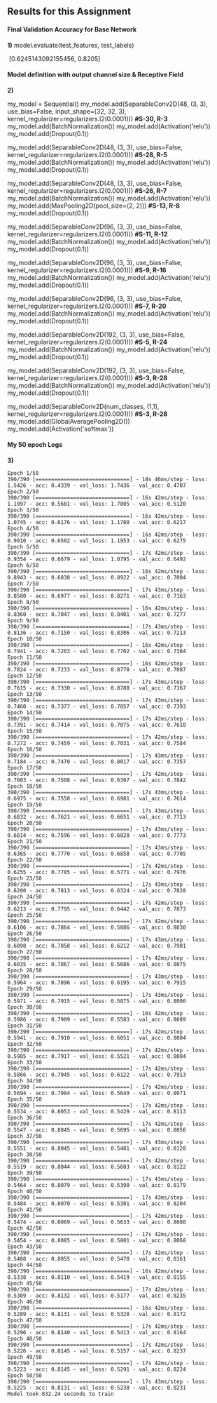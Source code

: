 ## Results for this Assignment

#### Final Validation Accuracy for Base Network

**1)** model.evaluate(test_features, test_labels)

​	[0.6245143092155456, 0.8205]

#### Model definition with output channel size & Receptive Field

**2)**

my_model = Sequential()
my_model.add(SeparableConv2D(48, (3, 3), use_bias=False, input_shape=(32, 32, 3), kernel_regularizer=regularizers.l2(0.0001))) **#S-30, R-3**
my_model.add(BatchNormalization())
my_model.add(Activation('relu'))
my_model.add(Dropout(0.1))

my_model.add(SeparableConv2D(48, (3, 3), use_bias=False, kernel_regularizer=regularizers.l2(0.0001))) **#S-28, R-5**
my_model.add(BatchNormalization())
my_model.add(Activation('relu'))
my_model.add(Dropout(0.1))

my_model.add(SeparableConv2D(48, (3, 3), use_bias=False, kernel_regularizer=regularizers.l2(0.0001))) **#S-26, R-7**
my_model.add(BatchNormalization())
my_model.add(Activation('relu'))
my_model.add(MaxPooling2D(pool_size=(2, 2))) **#S-13, R-8**
my_model.add(Dropout(0.1))

my_model.add(SeparableConv2D(96, (3, 3), use_bias=False, kernel_regularizer=regularizers.l2(0.0001))) **#S-11, R-12**
my_model.add(BatchNormalization())
my_model.add(Activation('relu'))
my_model.add(Dropout(0.1))

my_model.add(SeparableConv2D(96, (3, 3), use_bias=False, kernel_regularizer=regularizers.l2(0.0001))) **#S-9, R-16**
my_model.add(BatchNormalization())
my_model.add(Activation('relu'))
my_model.add(Dropout(0.1))

my_model.add(SeparableConv2D(96, (3, 3), use_bias=False, kernel_regularizer=regularizers.l2(0.0001))) **#S-7, R-20**
my_model.add(BatchNormalization())
my_model.add(Activation('relu'))
my_model.add(Dropout(0.1))

my_model.add(SeparableConv2D(192, (3, 3), use_bias=False, kernel_regularizer=regularizers.l2(0.0001))) **#S-5, R-24**
my_model.add(BatchNormalization())
my_model.add(Activation('relu'))
my_model.add(Dropout(0.1))

my_model.add(SeparableConv2D(192, (3, 3), use_bias=False, kernel_regularizer=regularizers.l2(0.0001))) **#S-3, R-28**
my_model.add(BatchNormalization())
my_model.add(Activation('relu'))
my_model.add(Dropout(0.1))

my_model.add(SeparableConv2D(num_classes, (1,1), kernel_regularizer=regularizers.l2(0.0001))) **#S-3, R-28**
my_model.add(GlobalAveragePooling2D())
my_model.add(Activation('softmax'))



#### My 50 epoch Logs

**3)** 

```
Epoch 1/50
390/390 [==============================] - 18s 46ms/step - loss: 1.5426 - acc: 0.4339 - val_loss: 1.7436 - val_acc: 0.4707
Epoch 2/50
390/390 [==============================] - 16s 42ms/step - loss: 1.1997 - acc: 0.5681 - val_loss: 1.7805 - val_acc: 0.5120
Epoch 3/50
390/390 [==============================] - 16s 42ms/step - loss: 1.0745 - acc: 0.6176 - val_loss: 1.1780 - val_acc: 0.6217
Epoch 4/50
390/390 [==============================] - 16s 42ms/step - loss: 0.9910 - acc: 0.6502 - val_loss: 1.1953 - val_acc: 0.6275
Epoch 5/50
390/390 [==============================] - 17s 42ms/step - loss: 0.9354 - acc: 0.6679 - val_loss: 1.0795 - val_acc: 0.6492
Epoch 6/50
390/390 [==============================] - 16s 42ms/step - loss: 0.8943 - acc: 0.6838 - val_loss: 0.8922 - val_acc: 0.7004
Epoch 7/50
390/390 [==============================] - 17s 43ms/step - loss: 0.8580 - acc: 0.6977 - val_loss: 0.8271 - val_acc: 0.7163
Epoch 8/50
390/390 [==============================] - 16s 42ms/step - loss: 0.8360 - acc: 0.7047 - val_loss: 0.8401 - val_acc: 0.7277
Epoch 9/50
390/390 [==============================] - 17s 43ms/step - loss: 0.8136 - acc: 0.7150 - val_loss: 0.8306 - val_acc: 0.7213
Epoch 10/50
390/390 [==============================] - 16s 42ms/step - loss: 0.7941 - acc: 0.7203 - val_loss: 0.7702 - val_acc: 0.7384
Epoch 11/50
390/390 [==============================] - 16s 42ms/step - loss: 0.7824 - acc: 0.7233 - val_loss: 0.8778 - val_acc: 0.7087
Epoch 12/50
390/390 [==============================] - 17s 43ms/step - loss: 0.7615 - acc: 0.7330 - val_loss: 0.8788 - val_acc: 0.7167
Epoch 13/50
390/390 [==============================] - 17s 43ms/step - loss: 0.7460 - acc: 0.7377 - val_loss: 0.7857 - val_acc: 0.7393
Epoch 14/50
390/390 [==============================] - 17s 42ms/step - loss: 0.7391 - acc: 0.7414 - val_loss: 0.7075 - val_acc: 0.7610
Epoch 15/50
390/390 [==============================] - 17s 42ms/step - loss: 0.7272 - acc: 0.7459 - val_loss: 0.7031 - val_acc: 0.7584
Epoch 16/50
390/390 [==============================] - 17s 43ms/step - loss: 0.7184 - acc: 0.7470 - val_loss: 0.8017 - val_acc: 0.7357
Epoch 17/50
390/390 [==============================] - 17s 42ms/step - loss: 0.7083 - acc: 0.7508 - val_loss: 0.6307 - val_acc: 0.7842
Epoch 18/50
390/390 [==============================] - 17s 43ms/step - loss: 0.6975 - acc: 0.7550 - val_loss: 0.6981 - val_acc: 0.7614
Epoch 19/50
390/390 [==============================] - 17s 43ms/step - loss: 0.6832 - acc: 0.7621 - val_loss: 0.6651 - val_acc: 0.7713
Epoch 20/50
390/390 [==============================] - 17s 43ms/step - loss: 0.6814 - acc: 0.7596 - val_loss: 0.6828 - val_acc: 0.7773
Epoch 21/50
390/390 [==============================] - 17s 43ms/step - loss: 0.6365 - acc: 0.7770 - val_loss: 0.6858 - val_acc: 0.7705
Epoch 22/50
390/390 [==============================] - 17s 42ms/step - loss: 0.6255 - acc: 0.7785 - val_loss: 0.5771 - val_acc: 0.7976
Epoch 23/50
390/390 [==============================] - 17s 43ms/step - loss: 0.6200 - acc: 0.7813 - val_loss: 0.6324 - val_acc: 0.7828
Epoch 24/50
390/390 [==============================] - 17s 42ms/step - loss: 0.6213 - acc: 0.7795 - val_loss: 0.6442 - val_acc: 0.7873
Epoch 25/50
390/390 [==============================] - 17s 42ms/step - loss: 0.6106 - acc: 0.7864 - val_loss: 0.5886 - val_acc: 0.8030
Epoch 26/50
390/390 [==============================] - 17s 43ms/step - loss: 0.6098 - acc: 0.7858 - val_loss: 0.6212 - val_acc: 0.7901
Epoch 27/50
390/390 [==============================] - 17s 42ms/step - loss: 0.6035 - acc: 0.7867 - val_loss: 0.5686 - val_acc: 0.8075
Epoch 28/50
390/390 [==============================] - 17s 43ms/step - loss: 0.5964 - acc: 0.7896 - val_loss: 0.6195 - val_acc: 0.7915
Epoch 29/50
390/390 [==============================] - 17s 43ms/step - loss: 0.5971 - acc: 0.7915 - val_loss: 0.5875 - val_acc: 0.8000
Epoch 30/50
390/390 [==============================] - 16s 42ms/step - loss: 0.5986 - acc: 0.7909 - val_loss: 0.5583 - val_acc: 0.8089
Epoch 31/50
390/390 [==============================] - 17s 42ms/step - loss: 0.5941 - acc: 0.7910 - val_loss: 0.6051 - val_acc: 0.8004
Epoch 32/50
390/390 [==============================] - 17s 42ms/step - loss: 0.5905 - acc: 0.7917 - val_loss: 0.5521 - val_acc: 0.8084
Epoch 33/50
390/390 [==============================] - 17s 42ms/step - loss: 0.5866 - acc: 0.7945 - val_loss: 0.6122 - val_acc: 0.7913
Epoch 34/50
390/390 [==============================] - 17s 42ms/step - loss: 0.5694 - acc: 0.7984 - val_loss: 0.5649 - val_acc: 0.8071
Epoch 35/50
390/390 [==============================] - 17s 42ms/step - loss: 0.5534 - acc: 0.8053 - val_loss: 0.5429 - val_acc: 0.8113
Epoch 36/50
390/390 [==============================] - 17s 42ms/step - loss: 0.5547 - acc: 0.8045 - val_loss: 0.5695 - val_acc: 0.8056
Epoch 37/50
390/390 [==============================] - 17s 43ms/step - loss: 0.5551 - acc: 0.8045 - val_loss: 0.5481 - val_acc: 0.8128
Epoch 38/50
390/390 [==============================] - 17s 42ms/step - loss: 0.5519 - acc: 0.8044 - val_loss: 0.5603 - val_acc: 0.8122
Epoch 39/50
390/390 [==============================] - 17s 43ms/step - loss: 0.5464 - acc: 0.8079 - val_loss: 0.5390 - val_acc: 0.8179
Epoch 40/50
390/390 [==============================] - 17s 43ms/step - loss: 0.5484 - acc: 0.8070 - val_loss: 0.5301 - val_acc: 0.8204
Epoch 41/50
390/390 [==============================] - 17s 42ms/step - loss: 0.5474 - acc: 0.8069 - val_loss: 0.5633 - val_acc: 0.8080
Epoch 42/50
390/390 [==============================] - 17s 42ms/step - loss: 0.5454 - acc: 0.8085 - val_loss: 0.5801 - val_acc: 0.8068
Epoch 43/50
390/390 [==============================] - 17s 42ms/step - loss: 0.5488 - acc: 0.8055 - val_loss: 0.5470 - val_acc: 0.8161
Epoch 44/50
390/390 [==============================] - 16s 42ms/step - loss: 0.5338 - acc: 0.8110 - val_loss: 0.5419 - val_acc: 0.8155
Epoch 45/50
390/390 [==============================] - 17s 42ms/step - loss: 0.5309 - acc: 0.8132 - val_loss: 0.5177 - val_acc: 0.8235
Epoch 46/50
390/390 [==============================] - 16s 42ms/step - loss: 0.5289 - acc: 0.8131 - val_loss: 0.5328 - val_acc: 0.8172
Epoch 47/50
390/390 [==============================] - 17s 42ms/step - loss: 0.5296 - acc: 0.8140 - val_loss: 0.5413 - val_acc: 0.8164
Epoch 48/50
390/390 [==============================] - 17s 42ms/step - loss: 0.5226 - acc: 0.8145 - val_loss: 0.5157 - val_acc: 0.8237
Epoch 49/50
390/390 [==============================] - 17s 42ms/step - loss: 0.5223 - acc: 0.8145 - val_loss: 0.5291 - val_acc: 0.8224
Epoch 50/50
390/390 [==============================] - 17s 43ms/step - loss: 0.5225 - acc: 0.8131 - val_loss: 0.5238 - val_acc: 0.8231
Model took 832.24 seconds to train
```


